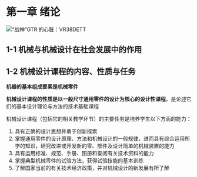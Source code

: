 # 第一章 绪论

![“战神”GTR 的心脏：VR38DETT](https://oss.muzing.top/image/VR38DETT_02.jpg)

## 1-1 机械与机械设计在社会发展中的作用

## 1-2 机械设计课程的内容、性质与任务

**机器的基本组成要素是机械零件**

**机械设计课程的性质是以一般尺寸通用零件的设计为核心的设计性课程**，是论述它们的基本设计理论与方法的技术基础课程

机械设计课程（包括它的相关教学环节）的主要任务是培养学生以下方面的能力：

1. 具有正确的设计思想并勇于创新探索
2. 掌握通用零件的设计原理、方法和机械设计的一般规律，进而具有综合运用所学的知识，研究改进或开发新的零、部件及设计简单的机械装置的能力
3. 具有运用标准、规范、手册、图册和查阅有关技术资料的能力
4. 掌握典型机械零件的试验方法，获得试验技能的基本训练
5. 了解国家当前的有关技术经济政策，并对机械设计的新发展有所了解
